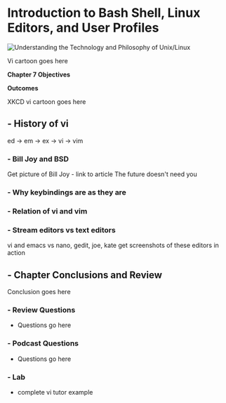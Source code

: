 # Introduction to Bash Shell, Linux Editors, and User Profiles  
![Understanding the Technology and Philosophy of Unix/Linux](http://imgs.xkcd.com/comics/2038.png "Understanding the Technology and Philosophy of Unix/Linux")

Vi cartoon goes here

__Chapter 7 Objectives__



__Outcomes__

XKCD vi cartoon goes here

## - History of vi

ed -> em -> ex -> vi -> vim

### - Bill Joy and BSD

  Get picture of Bill Joy - link to article The future doesn't need you
  
### - Why keybindings are as they are


### - Relation of vi and vim


### - Stream editors vs text editors

vi and emacs vs nano, gedit, joe, kate
get screenshots of these editors in action


## - Chapter Conclusions and Review

  Conclusion goes here

### - Review Questions

  * Questions go here

### - Podcast Questions

 * Questions go here

### - Lab

 * complete vi tutor example